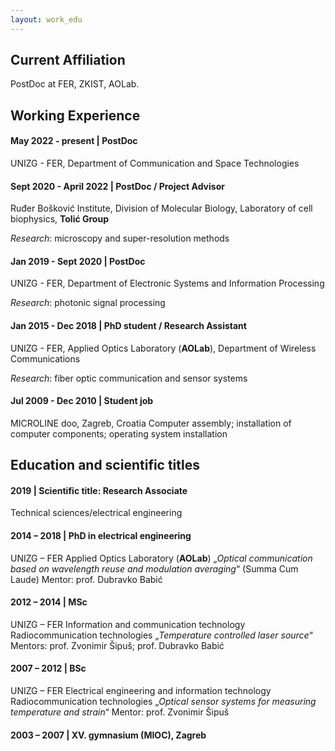 ```yaml
---
layout: work_edu
---
```


## Current Affiliation

PostDoc at FER, ZKIST, AOLab.


## Working Experience

#### May 2022 - present | PostDoc
UNIZG - FER, Department of Communication and Space Technologies


#### Sept 2020 - April 2022 | PostDoc / Project Advisor
Ruđer Bošković Institute, Division of Molecular Biology, Laboratory of cell biophysics, **Tolić Group**

_Research_: microscopy and super-resolution methods

#### Jan 2019 - Sept 2020 | PostDoc
UNIZG - FER, Department of Electronic Systems and Information Processing

_Research_: photonic signal processing

#### Jan 2015 - Dec 2018 | PhD student / Research Assistant
UNIZG - FER, Applied Optics Laboratory (**AOLab**), Department of Wireless Communications

_Research_: fiber optic communication and sensor systems

#### Jul 2009 - Dec 2010 | Student job
MICROLINE doo, Zagreb, Croatia
Computer assembly; installation of computer components; operating system installation



## Education and scientific titles
	
#### 2019 | Scientific title: Research Associate
Technical sciences/electrical engineering

#### 2014 – 2018 | PhD in electrical engineering
UNIZG – FER
Applied Optics Laboratory (**AOLab**)
„_Optical communication based on wavelength reuse and modulation averaging_“
(Summa Cum Laude)
Mentor: prof. Dubravko Babić

#### 2012 – 2014 | MSc
UNIZG – FER
Information and communication technology
Radiocommunication technologies
„_Temperature controlled laser source_“
Mentors: prof. Zvonimir Šipuš; prof. Dubravko Babić

#### 2007 – 2012 | BSc
UNIZG – FER
Electrical engineering and information technology
Radiocommunication technologies
„_Optical sensor systems for measuring temperature and strain_“
Mentor: prof. Zvonimir Šipuš

#### 2003 – 2007 | XV. gymnasium (MIOC), Zagreb	
